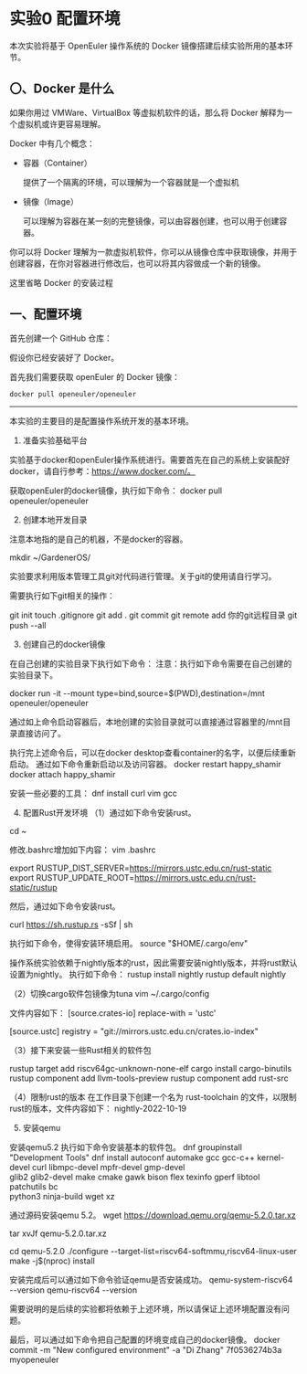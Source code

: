 # 实验0 配置环境

本次实验将基于 OpenEuler 操作系统的 Docker 镜像搭建后续实验所用的基本环节。

## 〇、Docker 是什么

如果你用过 VMWare、VirtualBox 等虚拟机软件的话，那么将 Docker 解释为一个虚拟机或许更容易理解。

Docker 中有几个概念：

- 容器（Container）

    提供了一个隔离的环境，可以理解为一个容器就是一个虚拟机

- 镜像（Image）

    可以理解为容器在某一刻的完整镜像，可以由容器创建，也可以用于创建容器。

你可以将 Docker 理解为一款虚拟机软件，你可以从镜像仓库中获取镜像，并用于创建容器，在你对容器进行修改后，也可以将其内容做成一个新的镜像。

这里省略 Docker 的安装过程

## 一、配置环境

首先创建一个 GitHub 仓库：



假设你已经安装好了 Docker。

首先我们需要获取 openEuler 的 Docker 镜像：

```bash
docker pull openeuler/openeuler
```





---

本实验的主要目的是配置操作系统开发的基本环境。


1. 准备实验基础平台

实验基于docker和openEuler操作系统进行。需要首先在自己的系统上安装配好docker，请自行参考：https://www.docker.com/。

获取openEuler的docker镜像，执行如下命令：
docker pull openeuler/openeuler

2. 创建本地开发目录

注意本地指的是自己的机器，不是docker的容器。

mkdir ~/GardenerOS/

实验要求利用版本管理工具git对代码进行管理。关于git的使用请自行学习。

需要执行如下git相关的操作：

git init
touch .gitignore
git add .
git commit
git remote add 你的git远程目录
git push --all

3. 创建自己的docker镜像

在自己创建的实验目录下执行如下命令：
注意：执行如下命令需要在自己创建的实验目录下。

docker run -it --mount type=bind,source=$(PWD),destination=/mnt openeuler/openeuler

通过如上命令启动容器后，本地创建的实验目录就可以直接通过容器里的/mnt目录直接访问了。

执行完上述命令后，可以在docker desktop查看container的名字，以便后续重新启动。
通过如下命令重新启动以及访问容器。
docker restart happy_shamir
docker attach happy_shamir

安装一些必要的工具：
dnf install curl vim gcc 

4. 配置Rust开发环境
（1）通过如下命令安装rust。

cd ~

修改.bashrc增加如下内容：
vim .bashrc

export RUSTUP_DIST_SERVER=https://mirrors.ustc.edu.cn/rust-static
export RUSTUP_UPDATE_ROOT=https://mirrors.ustc.edu.cn/rust-static/rustup

然后，通过如下命令安装rust。

curl https://sh.rustup.rs -sSf | sh

执行如下命令，使得安装环境启用。
source "$HOME/.cargo/env"

操作系统实验依赖于nightly版本的rust，因此需要安装nightly版本，并将rust默认设置为nightly。
执行如下命令：
rustup install nightly
rustup default nightly

（2）切换cargo软件包镜像为tuna
vim ~/.cargo/config

文件内容如下：
[source.crates-io]
replace-with = 'ustc'

[source.ustc]
registry = "git://mirrors.ustc.edu.cn/crates.io-index"

（3）接下来安装一些Rust相关的软件包

rustup target add riscv64gc-unknown-none-elf
cargo install cargo-binutils
rustup component add llvm-tools-preview
rustup component add rust-src

（4）限制rust的版本
在工作目录下创建一个名为 rust-toolchain 的文件，以限制rust的版本，文件内容如下：
nightly-2022-10-19

5. 安装qemu

安装qemu5.2
执行如下命令安装基本的软件包。
dnf groupinstall "Development Tools"
dnf install autoconf automake gcc gcc-c++ kernel-devel curl libmpc-devel mpfr-devel gmp-devel \
              glib2 glib2-devel make cmake gawk bison flex texinfo gperf libtool patchutils bc \
              python3 ninja-build wget xz

通过源码安装qemu 5.2。
wget https://download.qemu.org/qemu-5.2.0.tar.xz

tar xvJf qemu-5.2.0.tar.xz

cd qemu-5.2.0
./configure --target-list=riscv64-softmmu,riscv64-linux-user
make -j$(nproc) install

安装完成后可以通过如下命令验证qemu是否安装成功。
qemu-system-riscv64 --version
qemu-riscv64 --version

需要说明的是后续的实验都将依赖于上述环境，所以请保证上述环境配置没有问题。

最后，可以通过如下命令把自己配置的环境变成自己的docker镜像。
docker commit -m "New configured environment" -a "Di Zhang" 7f0536274b3a myopeneuler